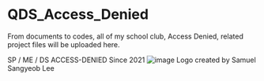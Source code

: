 # QDS_Access_Denied

From documents to codes, all of my school club, Access Denied, related project files will be uploaded here.


SP / ME / DS
ACCESS-DENIED
Since 2021
![image](https://user-images.githubusercontent.com/37800371/139422492-52eec8f2-2a23-4535-a9a1-3c12a1af0855.png)
Logo created by Samuel Sangyeob Lee

